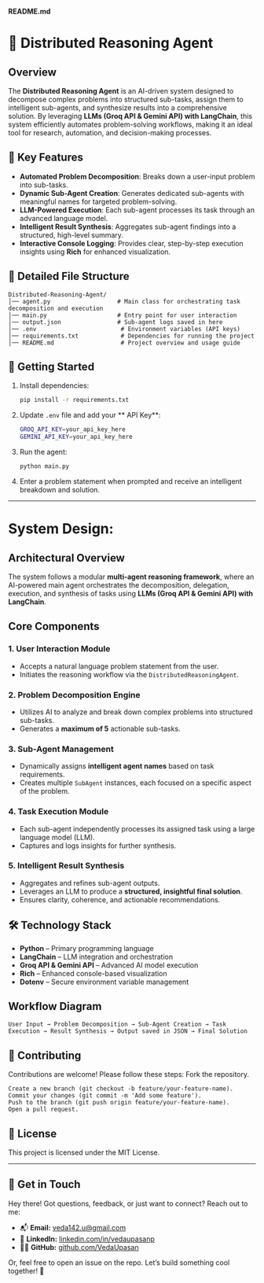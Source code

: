 **README.md**

# 🤖 Distributed Reasoning Agent

## Overview
The **Distributed Reasoning Agent** is an AI-driven system designed to decompose complex problems into structured sub-tasks, assign them to intelligent sub-agents, and synthesize results into a comprehensive solution. By leveraging **LLMs (Groq API & Gemini API) with LangChain**, this system efficiently automates problem-solving workflows, making it an ideal tool for research, automation, and decision-making processes.

## 🚀 Key Features
- **Automated Problem Decomposition**: Breaks down a user-input problem into sub-tasks.
- **Dynamic Sub-Agent Creation**: Generates dedicated sub-agents with meaningful names for targeted problem-solving.
- **LLM-Powered Execution**: Each sub-agent processes its task through an advanced language model.
- **Intelligent Result Synthesis**: Aggregates sub-agent findings into a structured, high-level summary.
- **Interactive Console Logging**: Provides clear, step-by-step execution insights using **Rich** for enhanced visualization.

## 📁 Detailed File Structure

```
Distributed-Reasoning-Agent/
│── agent.py                   # Main class for orchestrating task decomposition and execution
│── main.py                    # Entry point for user interaction
│── output.json                # Sub-agent logs saved in here
│── .env                        # Environment variables (API keys)
│── requirements.txt            # Dependencies for running the project
│── README.md                   # Project overview and usage guide
```

## 🚀 Getting Started
1. Install dependencies:
   ```sh
   pip install -r requirements.txt
   ```
2. Update `.env` file and add your ** API Key**:
   ```sh
   GROQ_API_KEY=your_api_key_here
   GEMINI_API_KEY=your_api_key_here
   ```
3. Run the agent:
   ```sh
   python main.py
   ```
4. Enter a problem statement when prompted and receive an intelligent breakdown and solution.

---

# System Design:

## **Architectural Overview**
The system follows a modular **multi-agent reasoning framework**, where an AI-powered main agent orchestrates the decomposition, delegation, execution, and synthesis of tasks using **LLMs (Groq API & Gemini API) with LangChain**.

## **Core Components**

### **1. User Interaction Module**
- Accepts a natural language problem statement from the user.
- Initiates the reasoning workflow via the `DistributedReasoningAgent`.

### **2. Problem Decomposition Engine**
- Utilizes AI to analyze and break down complex problems into structured sub-tasks.
- Generates a **maximum of 5** actionable sub-tasks.

### **3. Sub-Agent Management**
- Dynamically assigns **intelligent agent names** based on task requirements.
- Creates multiple `SubAgent` instances, each focused on a specific aspect of the problem.

### **4. Task Execution Module**
- Each sub-agent independently processes its assigned task using a large language model (LLM).
- Captures and logs insights for further synthesis.

### **5. Intelligent Result Synthesis**
- Aggregates and refines sub-agent outputs.
- Leverages an LLM to produce a **structured, insightful final solution**.
- Ensures clarity, coherence, and actionable recommendations.

## 🛠️ **Technology Stack**
- **Python** – Primary programming language
- **LangChain** – LLM integration and orchestration
- **Groq API & Gemini API** – Advanced AI model execution
- **Rich** – Enhanced console-based visualization
- **Dotenv** – Secure environment variable management

## **Workflow Diagram**
```
User Input → Problem Decomposition → Sub-Agent Creation → Task Execution → Result Synthesis → Output saved in JSON → Final Solution
```

## 🤝 Contributing
Contributions are welcome! Please follow these steps:
Fork the repository.
```
Create a new branch (git checkout -b feature/your-feature-name).
Commit your changes (git commit -m 'Add some feature').
Push to the branch (git push origin feature/your-feature-name).
Open a pull request.
```

## 📜 License

This project is licensed under the MIT License.

---

## 📧 Get in Touch

Hey there! Got questions, feedback, or just want to connect? Reach out to me:

- 📬 **Email:** [veda142.u@gmail.com](mailto:veda142.u@gmail.com)  
- 💼 **LinkedIn:** [linkedin.com/in/vedaupasanp](https://www.linkedin.com/in/vedaupasanp/)  
- 👨‍💻 **GitHub:** [github.com/VedaUpasan](https://github.com/VedaUpasan)  

Or, feel free to open an issue on the repo. Let’s build something cool together! 🌱